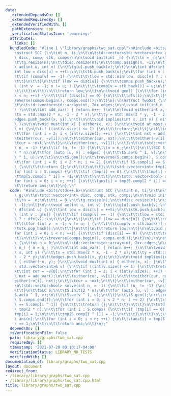 ```yaml
---
data:
  _extendedDependsOn: []
  _extendedRequiredBy: []
  _extendedVerifiedWith: []
  _pathExtension: cpp
  _verificationStatusIcon: ':warning:'
  attributes:
    links: []
  bundledCode: "#line 1 \"library/graphs/two_sat.cpp\"\n#include <bits/stdc++.h>\n\
    \nstruct SCC {\n\tint n, ti;\n\t\n\tstd::vector<std::vector<int>> g;\n\t\n\tstd::vector<int>\
    \ disc, comp, stk, comps;\n\n\tvoid init(int _n) {\n\t\tn = _n;\n\t\tti = 0;\n\
    \t\tg.resize(n);\n\t\tdisc.resize(n);\n\t\tcomp.assign(n, -1);\n\t}\n\n\tvoid\
    \ ae(int u, int v) {\n\t\tg[u].push_back(v);\n\t}\n\n\tint dfs(int u) {\n\t\t\
    int low = disc[u] = ++ti;\n\t\tstk.push_back(u);\n\t\tfor (int v : g[u]) {\n\t\
    \t\tif (comp[v] == -1) {\n\t\t\t\tlow = std::min(low, disc[v] ? : dfs(v));\n\t\
    \t\t}\n\t\t}\n\t\tif (low == disc[u]) {\n\t\t\tcomps.push_back(u);\n\t\t\tfor\
    \ (int v  = -1; v != u; ) {\n\t\t\t\tcomp[v = stk.back()] = u;\n\t\t\t\tstk.pop_back();\n\
    \t\t\t}\n\t\t}\n\t\treturn low;\n\t}\n\n\tvoid gen() {\n\t\tfor (int i = 0; i\
    \ < n; ++i) {\n\t\t\tif (disc[i] == 0) {\n\t\t\t\tdfs(i);\n\t\t\t}\n\t\t}\n\t\t\
    reverse(comps.begin(), comps.end());\n\t}\n};\n\nstruct TwoSat {\n\tint n = 0;\n\
    \t\n\tstd::vector<std::array<int, 2>> edges;\n\n\tvoid init(int n_) { n = n_;\
    \ }\n\t\n\tint add_var() { return n++; }\n\t\n\tvoid either(int x, int y) {\n\t\
    \tx = std::max(2 * x, -1 - 2 * x);\n\t\ty = std::max(2 * y, -1 - 2 * y);\n\t\t\
    edges.push_back({x, y});\n\t}\n\n\tvoid implies(int x, int y) { either(~x, y);\
    \ }\n\t\n\tvoid must(int x) { either(x, x); }\n\t\n\tvoid at_most_one(const std::vector<int>&\
    \ v) {\n\t\tif ((int)v.size() <= 1) {\n\t\t\treturn;\n\t\t}\n\t\tint cur = ~v[0];\n\
    \t\tfor (int i = 2; i < (int)v.size(); ++i) {\n\t\t\tint nxt = add_var();\n\t\t\
    \teither(cur, ~v[i]);\n\t\t\teither(cur, nxt);\n\t\t\teither(~v[i], nxt);\n\t\t\
    \tcur = ~nxt;\n\t\t}\n\t\teither(cur, ~v[1]);\n\t}\n\t\n\tstd::vector<bool> solve(int\
    \ n_ = -1) {\n\t\tif (n_ != -1) {\n\t\t\tn = n_;\n\t\t}\n\t\tSCC S;\n\t\tS.init(2\
    \ * n);\n\t\tfor (auto [u, v] : edges) {\n\t\t\tS.ae(u ^ 1, v);\n\t\t\tS.ae(v\
    \ ^ 1, u);\n\t\t}\n\t\tS.gen();\n\t\treverse(S.comps.begin(), S.comps.end());\n\
    \t\tfor (int i = 0; i < 2 * n; i += 2) {\n\t\t\tif (S.comp[i] == S.comp[i ^ 1])\
    \ {\n\t\t\t\treturn {};\n\t\t\t}\n\t\t}\n\t\tstd::vector<int> tmp(2 * n);\n\t\t\
    for (int i : S.comps) {\n\t\t\tif (tmp[i] == 0) {\n\t\t\t\ttmp[i] = 1;\n\t\t\t\
    \ttmp[S.comp[i ^ 1]] = -1;\n\t\t\t}\n\t\t}\n\t\tstd::vector<bool> ans(n);\n\t\t\
    for (int i = 0; i < n; ++i) {\n\t\t\tans[i] = tmp[S.comp[2 * i]] == 1;\n\t\t}\n\
    \t\treturn ans;\n\t}\n};\n"
  code: "#include <bits/stdc++.h>\n\nstruct SCC {\n\tint n, ti;\n\t\n\tstd::vector<std::vector<int>>\
    \ g;\n\t\n\tstd::vector<int> disc, comp, stk, comps;\n\n\tvoid init(int _n) {\n\
    \t\tn = _n;\n\t\tti = 0;\n\t\tg.resize(n);\n\t\tdisc.resize(n);\n\t\tcomp.assign(n,\
    \ -1);\n\t}\n\n\tvoid ae(int u, int v) {\n\t\tg[u].push_back(v);\n\t}\n\n\tint\
    \ dfs(int u) {\n\t\tint low = disc[u] = ++ti;\n\t\tstk.push_back(u);\n\t\tfor\
    \ (int v : g[u]) {\n\t\t\tif (comp[v] == -1) {\n\t\t\t\tlow = std::min(low, disc[v]\
    \ ? : dfs(v));\n\t\t\t}\n\t\t}\n\t\tif (low == disc[u]) {\n\t\t\tcomps.push_back(u);\n\
    \t\t\tfor (int v  = -1; v != u; ) {\n\t\t\t\tcomp[v = stk.back()] = u;\n\t\t\t\
    \tstk.pop_back();\n\t\t\t}\n\t\t}\n\t\treturn low;\n\t}\n\n\tvoid gen() {\n\t\t\
    for (int i = 0; i < n; ++i) {\n\t\t\tif (disc[i] == 0) {\n\t\t\t\tdfs(i);\n\t\t\
    \t}\n\t\t}\n\t\treverse(comps.begin(), comps.end());\n\t}\n};\n\nstruct TwoSat\
    \ {\n\tint n = 0;\n\t\n\tstd::vector<std::array<int, 2>> edges;\n\n\tvoid init(int\
    \ n_) { n = n_; }\n\t\n\tint add_var() { return n++; }\n\t\n\tvoid either(int\
    \ x, int y) {\n\t\tx = std::max(2 * x, -1 - 2 * x);\n\t\ty = std::max(2 * y, -1\
    \ - 2 * y);\n\t\tedges.push_back({x, y});\n\t}\n\n\tvoid implies(int x, int y)\
    \ { either(~x, y); }\n\t\n\tvoid must(int x) { either(x, x); }\n\t\n\tvoid at_most_one(const\
    \ std::vector<int>& v) {\n\t\tif ((int)v.size() <= 1) {\n\t\t\treturn;\n\t\t}\n\
    \t\tint cur = ~v[0];\n\t\tfor (int i = 2; i < (int)v.size(); ++i) {\n\t\t\tint\
    \ nxt = add_var();\n\t\t\teither(cur, ~v[i]);\n\t\t\teither(cur, nxt);\n\t\t\t\
    either(~v[i], nxt);\n\t\t\tcur = ~nxt;\n\t\t}\n\t\teither(cur, ~v[1]);\n\t}\n\t\
    \n\tstd::vector<bool> solve(int n_ = -1) {\n\t\tif (n_ != -1) {\n\t\t\tn = n_;\n\
    \t\t}\n\t\tSCC S;\n\t\tS.init(2 * n);\n\t\tfor (auto [u, v] : edges) {\n\t\t\t\
    S.ae(u ^ 1, v);\n\t\t\tS.ae(v ^ 1, u);\n\t\t}\n\t\tS.gen();\n\t\treverse(S.comps.begin(),\
    \ S.comps.end());\n\t\tfor (int i = 0; i < 2 * n; i += 2) {\n\t\t\tif (S.comp[i]\
    \ == S.comp[i ^ 1]) {\n\t\t\t\treturn {};\n\t\t\t}\n\t\t}\n\t\tstd::vector<int>\
    \ tmp(2 * n);\n\t\tfor (int i : S.comps) {\n\t\t\tif (tmp[i] == 0) {\n\t\t\t\t\
    tmp[i] = 1;\n\t\t\t\ttmp[S.comp[i ^ 1]] = -1;\n\t\t\t}\n\t\t}\n\t\tstd::vector<bool>\
    \ ans(n);\n\t\tfor (int i = 0; i < n; ++i) {\n\t\t\tans[i] = tmp[S.comp[2 * i]]\
    \ == 1;\n\t\t}\n\t\treturn ans;\n\t}\n};"
  dependsOn: []
  isVerificationFile: false
  path: library/graphs/two_sat.cpp
  requiredBy: []
  timestamp: '2021-07-20 00:10:17-04:00'
  verificationStatus: LIBRARY_NO_TESTS
  verifiedWith: []
documentation_of: library/graphs/two_sat.cpp
layout: document
redirect_from:
- /library/library/graphs/two_sat.cpp
- /library/library/graphs/two_sat.cpp.html
title: library/graphs/two_sat.cpp
---
```

